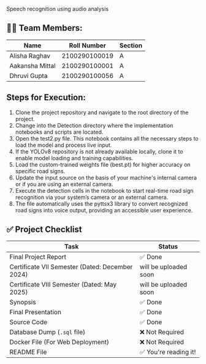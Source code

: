 Speech recognition using audio analysis

## 👨‍💻 Team Members:
| Name               | Roll Number        |Section  |
|--------------------|--------------------|---------|
| Alisha Raghav      | 2100290100019      |A        |
| Aakansha Mittal    | 2100290100001      |A        |
| Dhruvi Gupta       | 2100290100056     |A        |


## Steps for Execution:
1. Clone the project repository and navigate to the root directory of the project.
2. Change into the Detection directory where the implementation notebooks and scripts are located.
3. Open the test2.py file. This notebook contains all the necessary steps to load the model and process live input.
4. If the YOLOv8 repository is not already available locally, clone it to enable model loading and training capabilities.
5. Load the custom-trained weights file (best.pt) for higher accuracy on specific road signs.
6. Update the input source on the basis of your machine's internal camera or if you are using an external camera.
7. Execute the detection cells in the notebook to start real-time road sign recognition via your system’s camera or an external camera.
8. The file automatically uses the pyttsx3 library to convert recognized road signs into voice output, providing an accessible user experience.

## ✅ Project Checklist

| Task                                             | Status       |
|--------------------------------------------------|--------------|
| Final Project Report                             | ✅ Done       |
| Certificate VII Semester (Dated: December 2024)  | will be uploaded soon |
| Certificate VIII Semester (Dated: May 2025)      | will be uploaded soon  |
| Synopsis                                         | ✅ Done       |
| Final Presentation                               | ✅ Done       |
| Source Code                                      | ✅ Done       |
| Database Dump (`.sql` file)                      | ❌ Not Required |
| Docker File (For Web Deployment)                 | ❌ Not Required |
| README File                                      | ✅ You're reading it! |
